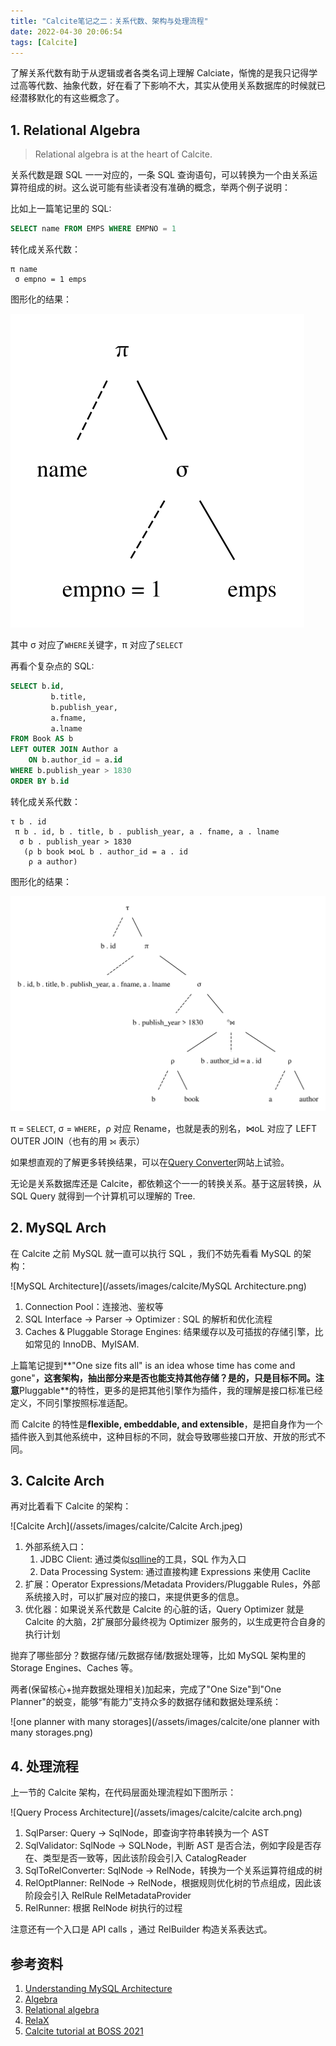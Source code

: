 ```yaml
---
title: "Calcite笔记之二：关系代数、架构与处理流程"
date: 2022-04-30 20:06:54
tags: [Calcite]
---
```


了解关系代数有助于从逻辑或者各类名词上理解 Calciate，惭愧的是我只记得学过高等代数、抽象代数，好在看了下影响不大，其实从使用关系数据库的时候就已经潜移默化的有这些概念了。

## 1. Relational Algebra

> Relational algebra is at the heart of Calcite.

关系代数是跟 SQL 一一对应的，一条 SQL 查询语句，可以转换为一个由关系运算符组成的树。这么说可能有些读者没有准确的概念，举两个例子说明：

比如上一篇笔记里的 SQL:

```sql
SELECT name FROM EMPS WHERE EMPNO = 1
```

转化成关系代数：

```
π name
 σ empno = 1 emps
```

图形化的结果：

![Simple Project Diagram](/assets/images/calcite/project-tree.svg)

其中 σ 对应了`WHERE`关键字，π 对应了`SELECT`


再看个复杂点的 SQL:

```sql
SELECT b.id,
         b.title,
         b.publish_year,
         a.fname,
         a.lname
FROM Book AS b
LEFT OUTER JOIN Author a
    ON b.author_id = a.id
WHERE b.publish_year > 1830
ORDER BY b.id
```

转化成关系代数：

```
τ b . id
 π b . id, b . title, b . publish_year, a . fname, a . lname
  σ b . publish_year > 1830
   (ρ b book ⋈oL b . author_id = a . id
    ρ a author)
```

图形化的结果：

![Complicated Diagram](/assets/images/calcite/complicated-tree.svg)

π = `SELECT`, σ = `WHERE`，ρ 对应 Rename，也就是表的别名，⋈oL 对应了 LEFT OUTER JOIN（也有的用 ⟕  表示）

如果想直观的了解更多转换结果，可以在[Query Converter](http://www.grammaticalframework.org/qconv/qconv-a.html)网站上试验。

无论是关系数据库还是 Calcite，都依赖这个一一的转换关系。基于这层转换，从 SQL Query 就得到一个计算机可以理解的 Tree.

## 2. MySQL Arch

在 Calcite 之前 MySQL 就一直可以执行 SQL ，我们不妨先看看 MySQL 的架构：

![MySQL Architecture](/assets/images/calcite/MySQL Architecture.png)

1. Connection Pool：连接池、鉴权等
2. SQL Interface &rarr; Parser &rarr; Optimizer : SQL 的解析和优化流程
3. Caches & Pluggable Storage Engines: 结果缓存以及可插拔的存储引擎，比如常见的 InnoDB、MyISAM.

上篇笔记提到**"One size fits all" is an idea whose time has come and gone"**，这套架构，抽出部分来是否也能支持其他存储？是的，只是目标不同。注意**Pluggable**的特性，更多的是把其他引擎作为插件，我的理解是接口标准已经定义，不同引擎按照标准适配。

而 Calcite 的特性是**flexible, embeddable, and extensible**，是把自身作为一个插件嵌入到其他系统中，这种目标的不同，就会导致哪些接口开放、开放的形式不同。

## 3. Calcite Arch

再对比着看下 Calcite 的架构：

![Calcite Arch](/assets/images/calcite/Calcite Arch.jpeg)

1. 外部系统入口：  
    1. JDBC Client: 通过类似[sqlline](https://github.com/julianhyde/sqlline)的工具，SQL 作为入口  
    2. Data Processing System: 通过直接构建 Expressions 来使用 Caclite  
2. 扩展：Operator Expressions/Metadata Providers/Pluggable Rules，外部系统接入时，可以扩展对应的接口，来提供更多的信息。  
3. 优化器：如果说关系代数是 Calcite 的心脏的话，Query Optimizer 就是 Calcite 的大脑，2扩展部分最终视为 Optimizer 服务的，以生成更符合自身的执行计划

抛弃了哪些部分？数据存储/元数据存储/数据处理等，比如 MySQL 架构里的 Storage Engines、Caches 等。

两者(保留核心+抛弃数据处理相关)加起来，完成了"One Size"到"One Planner"的蜕变，能够“有能力”支持众多的数据存储和数据处理系统：

![one planner with many storages](/assets/images/calcite/one planner with many storages.png)

## 4. 处理流程

上一节的 Calcite 架构，在代码层面处理流程如下图所示：

![Query Process Architecture](/assets/images/calcite/calcite arch.png)

1. SqlParser: Query &rarr; SqlNode，即查询字符串转换为一个 AST
2. SqlValidator: SqlNode &rarr; SQLNode，判断 AST 是否合法，例如字段是否存在、类型是否一致等，因此该阶段会引入 CatalogReader
3. SqlToRelConverter: SqlNode &rarr; RelNode，转换为一个关系运算符组成的树
4. RelOptPlanner: RelNode &rarr; RelNode，根据规则优化树的节点组成，因此该阶段会引入 RelRule RelMetadataProvider
5. RelRunner: 根据 RelNode 树执行的过程  

注意还有一个入口是 API calls ，通过 RelBuilder 构造关系表达式。

## 参考资料

1. [Understanding MySQL Architecture](https://www.rathishkumar.in/2016/04/understanding-mysql-architecture.html)
2. [Algebra](https://calcite.apache.org/docs/algebra.html)
3. [Relational algebra](https://en.wikipedia.org/wiki/Relational_algebra#:~:text=In%20database%20theory%2C%20relational%20algebra,Codd.)
4. [RelaX](http://clotho.uom.gr/relax/help.htm)
5. [Calcite tutorial at BOSS 2021](https://www.youtube.com/watch?v=meI0W12f_nw)
